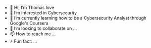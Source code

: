 - 👋 Hi, I’m Thomas love
- 👀 I’m interested in Cybersecurity
- 🌱 I’m currently learning how to be a Cybersecurity Analyst through Google's Coursera
- 💞️ I’m looking to collaborate on ...
- 📫 How to reach me ...
- ⚡ Fun fact: ...

<!---
Thomas-boop a ✨ special ✨ repository because its `README.md` (this file) appears on your GitHub profile.
You can click the Preview link to take a look at your changes.
--->
